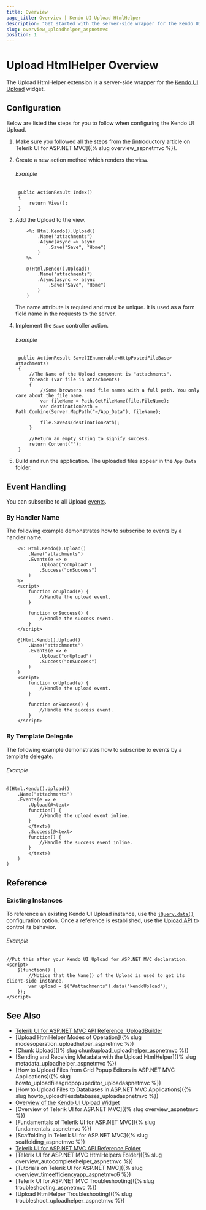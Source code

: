 ```yaml
---
title: Overview
page_title: Overview | Kendo UI Upload HtmlHelper
description: "Get started with the server-side wrapper for the Kendo UI Upload widget for ASP.NET MVC."
slug: overview_uploadhelper_aspnetmvc
position: 1
---
```


# Upload HtmlHelper Overview

The Upload HtmlHelper extension is a server-side wrapper for the [Kendo UI Upload](https://demos.telerik.com/kendo-ui/upload/index) widget.

## Configuration

Below are listed the steps for you to follow when configuring the Kendo UI Upload.

1. Make sure you followed all the steps from the [introductory article on Telerik UI for ASP.NET MVC]({% slug overview_aspnetmvc %}).

1. Create a new action method which renders the view.

    ###### Example

        public ActionResult Index()
        {
            return View();
        }

1. Add the Upload to the view.

    ```ASPX
        <%: Html.Kendo().Upload()
            .Name("attachments")
            .Async(async => async
                .Save("Save", "Home")
            )
        %>
    ```
    ```Razor
        @(Html.Kendo().Upload()
            .Name("attachments")
            .Async(async => async
                .Save("Save", "Home")
            )
        )
    ```

    The name attribute is required and must be unique. It is used as a form field name in the requests to the server.

1. Implement the `Save` controller action.

    ###### Example

        public ActionResult Save(IEnumerable<HttpPostedFileBase> attachments)
        {
            //The Name of the Upload component is "attachments".
            foreach (var file in attachments)
            {
                //Some browsers send file names with a full path. You only care about the file name.
                var fileName = Path.GetFileName(file.FileName);
                var destinationPath = Path.Combine(Server.MapPath("~/App_Data"), fileName);

                file.SaveAs(destinationPath);
            }

            //Return an empty string to signify success.
            return Content("");
        }

1. Build and run the application. The uploaded files appear in the `App_Data` folder.

## Event Handling

You can subscribe to all Upload [events](http://docs.telerik.com/kendo-ui/api/javascript/ui/upload#events).

### By Handler Name

The following example demonstrates how to subscribe to events by a handler name.

```ASPX
    <%: Html.Kendo().Upload()
        .Name("attachments")
        .Events(e => e
            .Upload("onUpload")
            .Success("onSuccess")
        )
    %>
    <script>
        function onUpload(e) {
            //Handle the upload event.
        }

        function onSuccess() {
            //Handle the success event.
        }
    </script>
```
```Razor
    @(Html.Kendo().Upload()
        .Name("attachments")
        .Events(e => e
            .Upload("onUpload")
            .Success("onSuccess")
        )
    )
    <script>
        function onUpload(e) {
            //Handle the upload event.
        }

        function onSuccess() {
            //Handle the success event.
        }
    </script>
```

### By Template Delegate

The following example demonstrates how to subscribe to events by a template delegate.

###### Example

    @(Html.Kendo().Upload()
        .Name("attachments")
        .Events(e => e
            .Upload(@<text>
            function() {
                //Handle the upload event inline.
            }
            </text>)
            .Success(@<text>
            function() {
                //Handle the success event inline.
            }
            </text>)
        )
    )

## Reference

### Existing Instances

To reference an existing Kendo UI Upload instance, use the [`jQuery.data()`](http://api.jquery.com/jQuery.data/) configuration option. Once a reference is established, use the [Upload API](http://docs.telerik.com/kendo-ui/api/javascript/ui/upload#methods) to control its behavior.

###### Example

    //Put this after your Kendo UI Upload for ASP.NET MVC declaration.
    <script>
        $(function() {
            //Notice that the Name() of the Upload is used to get its client-side instance.
            var upload = $("#attachments").data("kendoUpload");
        });
    </script>

## See Also

* [Telerik UI for ASP.NET MVC API Reference: UploadBuilder](http://docs.telerik.com/aspnet-mvc/api/Kendo.Mvc.UI.Fluent/UploadBuilder)
* [Upload HtmlHelper Modes of Operation]({% slug modesoperation_uploadhelper_aspnetmvc %})
* [Chunk Upload]({% slug chunkupload_uploadhelper_aspnetmvc %})
* [Sending and Receiving Metadata with the Upload HtmlHelper]({% slug metadata_uploadhelper_aspnetmvc %})
* [How to Upload Files from Grid Popup Editors in ASP.NET MVC Applications]({% slug howto_uploadfilesgridpopupeditor_uploadaspnetmvc %})
* [How to Upload Files to Databases in ASP.NET MVC Applications]({% slug howto_uploadfilesdatabases_uploadaspnetmvc %})
* [Overview of the Kendo UI Upload Widget](http://docs.telerik.com/kendo-ui/controls/editors/upload/overview)
* [Overview of Telerik UI for ASP.NET MVC]({% slug overview_aspnetmvc %})
* [Fundamentals of Telerik UI for ASP.NET MVC]({% slug fundamentals_aspnetmvc %})
* [Scaffolding in Telerik UI for ASP.NET MVC]({% slug scaffolding_aspnetmvc %})
* [Telerik UI for ASP.NET MVC API Reference Folder](http://docs.telerik.com/aspnet-mvc/api/Kendo.Mvc/AggregateFunction)
* [Telerik UI for ASP.NET MVC HtmlHelpers Folder]({% slug overview_autocompletehelper_aspnetmvc %})
* [Tutorials on Telerik UI for ASP.NET MVC]({% slug overview_timeefficiencyapp_aspnetmvc6 %})
* [Telerik UI for ASP.NET MVC Troubleshooting]({% slug troubleshooting_aspnetmvc %})
* [Upload HtmlHelper Troubleshooting]({% slug troubleshoot_uploadhelper_aspnetmvc %})
